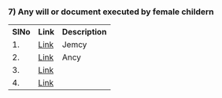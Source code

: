 


### 7) 	Any will or document executed by female childern

<table>
<tr><th>SlNo</th><th>Link</th><th>Description</th></tr>
  <tr><td>1.</td><td><a href="">Link</a></td><td>Jemcy</td></tr>
  <tr><td>2.</td><td><a href="">Link</a></td><td>Ancy</td></tr> 
  <tr><td>3.</td><td><a href="">Link</a></td><td></td></tr>
  <tr><td>4.</td><td><a href="">Link</a></td><td></td></tr>
</table>
